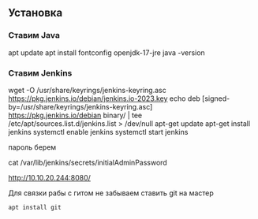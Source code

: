 ## Установка
### Ставим Java
apt update
apt install fontconfig openjdk-17-jre
java -version


### Ставим Jenkins
 wget -O /usr/share/keyrings/jenkins-keyring.asc \
  https://pkg.jenkins.io/debian/jenkins.io-2023.key
echo deb [signed-by=/usr/share/keyrings/jenkins-keyring.asc] \
  https://pkg.jenkins.io/debian binary/ | tee \
  /etc/apt/sources.list.d/jenkins.list > /dev/null
 apt-get update
 apt-get install jenkins
systemctl enable jenkins
systemctl start jenkins

пароль берем 

cat /var/lib/jenkins/secrets/initialAdminPassword

 http://10.10.20.244:8080/

 Для связки рабы с гитом не забываем ставить git на мастер
 ```
 apt install git
 ```
